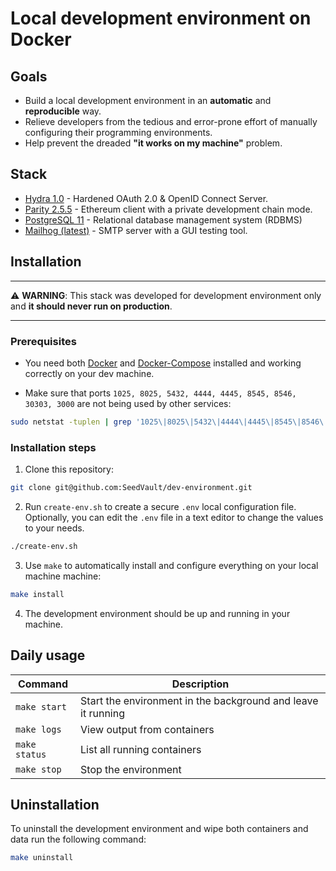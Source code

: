 # Local development environment on Docker

## Goals

* Build a local development environment in an **automatic** and **reproducible** way.
* Relieve developers from the tedious and error-prone effort of manually
configuring their programming environments.
* Help prevent the dreaded **"it works on my machine"** problem.

## Stack

* [Hydra 1.0](https://gethydra.sh/) - Hardened OAuth 2.0 & OpenID Connect Server.
* [Parity 2.5.5](https://www.parity.io/ethereum/) - Ethereum client with a private development chain mode.
* [PostgreSQL 11](https://www.postgresql.org) - Relational database management system (RDBMS)
* [Mailhog (latest)](https://github.com/mailhog/MailHog) - SMTP server with a GUI testing tool.

## Installation

---
⚠️ **WARNING**: This stack was developed for development environment only and
**it should never run on production**.

---

### Prerequisites

* You need both [Docker](https://docs.docker.com/) and [Docker-Compose](https://docs.docker.com/compose/) installed and working correctly on your dev machine.

* Make sure that ports `1025, 8025, 5432, 4444, 4445, 8545, 8546, 30303, 3000` are not being used by other services:

```bash
sudo netstat -tuplen | grep '1025\|8025\|5432\|4444\|4445\|8545\|8546\|30303\|3000'
```

### Installation steps

1. Clone this repository:

```bash
git clone git@github.com:SeedVault/dev-environment.git
```

2. Run `create-env.sh` to create a secure `.env` local configuration file. Optionally,
you can edit the `.env` file in a text editor to change the values to your needs.

```bash
./create-env.sh
```
3. Use `make` to automatically install and configure everything on your local
machine machine:

```bash
make install
```
4. The development environment should be up and running in your machine.

## Daily usage

| Command | Description |
|---|---|
| `make start`| Start the environment in the background and leave it running |
| `make logs`| View output from containers |
| `make status`| List all running containers |
| `make stop`| Stop the environment |


## Uninstallation

To uninstall the development environment and wipe both containers and data run
the following command:

```bash
make uninstall
```
